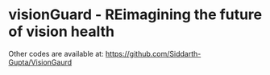 # visionGuard - REimagining the future of vision health


Other codes are available at: https://github.com/Siddarth-Gupta/VisionGaurd

